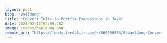 ```yaml
---
layout: post
blog: "Baeldung"
title: "Convert Infix to Postfix Expressions in Java"
date: 2024-02-11T04:59:28Z
image: images/baeldung.png
remote_url: "https://feeds.feedblitz.com/~/869590553/0/baeldung~Convert-Infix-to-Postfix-Expressions-in-Java"
---
```

